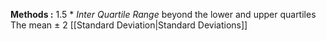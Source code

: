 **Methods :**
1.5 \* *Inter Quartile Range* beyond the lower and upper quartiles 
The mean $\pm$ 2 [[Standard Deviation|Standard Deviations]] 